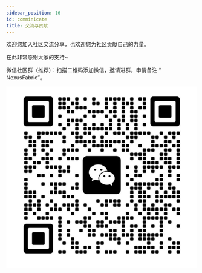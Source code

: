 ```yaml
---
sidebar_position: 16
id: comminicate
title: 交流与贡献
---
```


欢迎您加入社区交流分享，也欢迎您为社区贡献自己的力量。

在此非常感谢大家的支持~

微信社区群（推荐）：扫描二维码添加微信，邀请进群，申请备注 “ NexusFabric”。

![weixin](./weixin.png)

